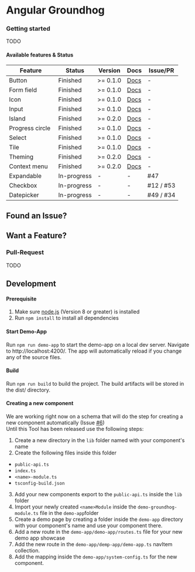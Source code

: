 # Angular Groundhog

### Getting started
TODO

#### Available features & Status

| Feature          | Status      | Version        | Docs        | Issue/PR    |
|------------------|-------------|-------------|-------------|-------------|
| Button           | Finished    | >= 0.1.0    | [Docs](https://github.com/Dynatrace/ngx-groundhog/blob/master/src/lib/button/README.md)            | - |
| Form field       | Finished    | >= 0.1.0    | [Docs](https://github.com/Dynatrace/ngx-groundhog/blob/master/src/lib/form-field/README.md)        | - |
| Icon             | Finished    | >= 0.1.0    | [Docs](https://github.com/Dynatrace/ngx-groundhog/blob/master/src/lib/icon/README.md)              | - |
| Input            | Finished    | >= 0.1.0    | [Docs](https://github.com/Dynatrace/ngx-groundhog/blob/master/src/lib/input/README.md)             | - |
| Island           | Finished    | >= 0.2.0    | [Docs](https://github.com/Dynatrace/ngx-groundhog/blob/master/src/lib/island/README.md)            | - |
| Progress circle  | Finished    | >= 0.1.0    | [Docs](https://github.com/Dynatrace/ngx-groundhog/blob/master/src/lib/progress-circle/README.md)   | - |
| Select           | Finished    | >= 0.1.0    | [Docs](https://github.com/Dynatrace/ngx-groundhog/blob/master/src/lib/select/README.md)            | - |
| Tile             | Finished    | >= 0.1.0    | [Docs](https://github.com/Dynatrace/ngx-groundhog/blob/master/src/lib/tile/README.md)              | - |
| Theming          | Finished    | >= 0.2.0    | [Docs](https://github.com/Dynatrace/ngx-groundhog/blob/master/src/lib/theming/README.md)           | - |
| Context menu     | Finished    | >= 0.2.0    | [Docs](https://github.com/Dynatrace/ngx-groundhog/blob/master/src/lib/context-menu/README.md)      | - |
| Expandable       | In-progress | - | - | #47 |
| Checkbox         | In-progress | - | - | #12 / #53 |
| Datepicker       | In-progress | - | - | #49 / #34 |

## Found an Issue?

## Want a Feature?

### Pull-Request
TODO

## Development

#### Prerequisite
1. Make sure [node.js](https://nodejs.org) (Version 8 or greater) is installed
2. Run `npm install` to install all dependencies

#### Start Demo-App
Run `npm run demo-app` to start the demo-app on a local dev server. Navigate to http://localhost:4200/. The app will automatically reload if you change any of the source files.

#### Build
Run `npm run build` to build the project. The build artifacts will be stored in the dist/ directory.

#### Creating a new component
We are working right now on a schema that will do the step for creating a new component automatically (Issue [#6](6))    
Until this Tool has been released use the following steps:
1. Create a new directory in the `lib` folder named with your component's name
2. Create the following files inside this folder
  - `public-api.ts`
  - `index.ts`
  - `<name>-module.ts`
  - `tsconfig-build.json`
3. Add your new components export to the `public-api.ts` inside the `lib` folder
4. Import your newly created `<name>Module` inside the `demo-groundhog-module.ts` file in the `demo-app`folder
5. Create a demo page by creating a folder inside the `demo-app` directory with your component's name and use your component there. 
6. Add a new route in the `demo-app/demo-app/routes.ts` file for your new demo app showcase
7. Add the new route in the `demo-app/demp-app/demo-app.ts` navItem collection.
8. Add the mapping inside the `demo-app/system-config.ts` for the new component. 
